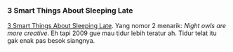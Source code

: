 ### 3 Smart Things About Sleeping Late

[3 Smart Things About Sleeping Late](http://www.wired.com/science/discoveries/magazine/17-01/st_3st). Yang nomor 2 menarik: _Night owls are more creative_. Eh tapi 2009 gue mau tidur lebih teratur ah. Tidur telat itu gak enak pas besok siangnya.

<!-- {"time": "2009-01-01 12:00:01", "title": "3 Smart Things About Sleeping Late"} -->
